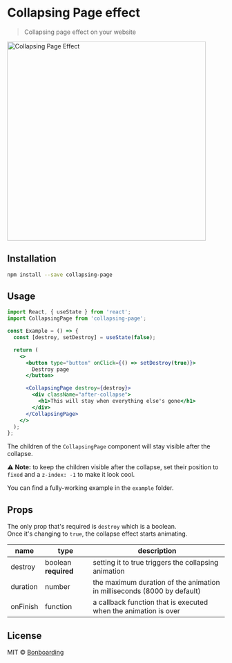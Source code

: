# Collapsing Page effect

> Collapsing page effect on your website

<img width="460" alt="Collapsing Page Effect" src="https://bonboarding.fra1.digitaloceanspaces.com/collapsing-page/header.png">

## Installation

```bash
npm install --save collapsing-page
```

## Usage

```jsx
import React, { useState } from 'react';
import CollapsingPage from 'collapsing-page';

const Example = () => {
  const [destroy, setDestroy] = useState(false);

  return (
    <>
      <button type="button" onClick={() => setDestroy(true)}>
        Destroy page
      </button>

      <CollapsingPage destroy={destroy}>
        <div className="after-collapse">
          <h1>This will stay when everything else's gone</h1>
        </div>
      </CollapsingPage>
    </>
  );
};
```

The children of the `CollapsingPage` component will stay visible after the collapse.

**⚠️ Note:** to keep the children visible after the collapse, set their position to `fixed` and a `z-index: -1` to make it look cool.

You can find a fully-working example in the `example` folder.

## Props

The only prop that's required is `destroy` which is a boolean.  
Once it's changing to `true`, the collapse effect starts animating.

| name     | type                 | description                                                             |
| -------- | -------------------- | ----------------------------------------------------------------------- |
| destroy  | boolean **required** | setting it to true triggers the collapsing animation                    |
| duration | number               | the maximum duration of the animation in milliseconds (8000 by default) |
| onFinish | function             | a callback function that is executed when the animation is over         |

## License

MIT © [Bonboarding](https://github.com/bonboarding)
